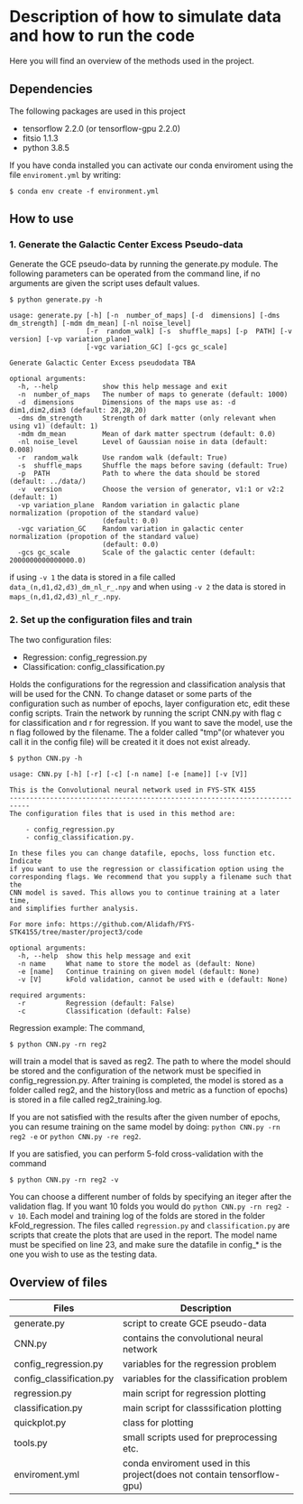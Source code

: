 # Description of how to simulate data and how to run the code
Here you will find an overview of the methods used in the project.

## Dependencies
The following packages are used in this project
- tensorflow 2.2.0 (or tensorflow-gpu 2.2.0)
- fitsio 1.1.3
- python 3.8.5

If you have conda installed you can activate our conda enviroment using the file `enviroment.yml` by writing:

```
$ conda env create -f environment.yml
```

## How to use
### 1. Generate the Galactic Center Excess Pseudo-data
Generate the GCE pseudo-data by running the generate.py module. The following parameters can be operated from the command line, if no arguments are given the script uses default values.

```
$ python generate.py -h

usage: generate.py [-h] [-n  number_of_maps] [-d  dimensions] [-dms dm_strength] [-mdm dm_mean] [-nl noise_level]
                   [-r  random_walk] [-s  shuffle_maps] [-p  PATH] [-v  version] [-vp variation_plane]
                   [-vgc variation_GC] [-gcs gc_scale]

Generate Galactic Center Excess pseudodata TBA

optional arguments:
  -h, --help           show this help message and exit
  -n  number_of_maps   The number of maps to generate (default: 1000)
  -d  dimensions       Dimensions of the maps use as: -d dim1,dim2,dim3 (default: 28,28,20)
  -dms dm_strength     Strength of dark matter (only relevant when using v1) (default: 1)
  -mdm dm_mean         Mean of dark matter spectrum (default: 0.0)
  -nl noise_level      Level of Gaussian noise in data (default: 0.008)
  -r  random_walk      Use random walk (default: True)
  -s  shuffle_maps     Shuffle the maps before saving (default: True)
  -p  PATH             Path to where the data should be stored (default: ../data/)
  -v  version          Choose the version of generator, v1:1 or v2:2 (default: 1)
  -vp variation_plane  Random variation in galactic plane normalization (propotion of the standard value)
                       (default: 0.0)
  -vgc variation_GC    Random variation in galactic center normalization (propotion of the standard value)
                       (default: 0.0)
  -gcs gc_scale        Scale of the galactic center (default: 2000000000000000.0)

```
if using `-v 1` the data is stored in a file called `data_(n,d1,d2,d3)_dm_nl_r_.npy` and when using `-v 2` the data is stored in `maps_(n,d1,d2,d3)_nl_r_.npy`.

### 2. Set up the configuration files and train
The two configuration files:
- Regression: config_regression.py
- Classification: config_classification.py

Holds the configurations for the regression and classification analysis that will be used for the CNN. To change dataset or some parts of the configuration such as number of epochs, layer configuration etc, edit these config scripts. Train the network by running the script CNN.py with flag c for classification and r for regression. If you want to save the model, use the n flag followed by the filename. The a folder called "tmp"(or whatever you call it in the config file) will be created it it does not exist already. 

```
$ python CNN.py -h

usage: CNN.py [-h] [-r] [-c] [-n name] [-e [name]] [-v [V]]

This is the Convolutional neural network used in FYS-STK 4155
---------------------------------------------------------------------------
The configuration files that is used in this method are:

    - config_regression.py
    - config_classification.py.

In these files you can change datafile, epochs, loss function etc. Indicate
if you want to use the regression or classification option using the
corresponding flags. We recommend that you supply a filename such that the
CNN model is saved. This allows you to continue training at a later time,
and simplifies further analysis.

For more info: https://github.com/Alidafh/FYS-STK4155/tree/master/project3/code

optional arguments:
  -h, --help  show this help message and exit
  -n name     What name to store the model as (default: None)
  -e [name]   Continue training on given model (default: None)
  -v [V]      kFold validation, cannot be used with e (default: None)

required arguments:
  -r          Regression (default: False)
  -c          Classification (default: False)
```

Regression example: The command,

```
$ python CNN.py -rn reg2

```
will train a model that is saved as reg2. The path to where the model should be stored and the configuration of the network must be specified in config_regression.py. After training is completed, the model is stored as a folder called reg2, and the history(loss and metric as a function of epochs) is stored in a file called reg2_training.log.

If you are not satisfied with the results after the given number of epochs, you can resume training on the same model by doing: `python CNN.py -rn reg2 -e` or `python CNN.py -re reg2`.

If you are satisfied, you can perform 5-fold cross-validation with the command

```
$ python CNN.py -rn reg2 -v

```

You can choose a different number of folds by specifying an iteger after the validation flag. If you want 10 folds you would do `python CNN.py -rn reg2 -v 10`. Each model and training log of the folds are stored in the folder kFold_regression. The files called `regression.py` and `classification.py` are scripts that create the plots that are used in the report. The model name must be specified on line 23, and make sure the datafile in config_* is the one you wish to use as the testing data.  

## Overview of files

| Files | Description |
| ------ | ------ |
| generate.py | script to create GCE pseudo-data |
| CNN.py | contains the convolutional neural network |
| config_regression.py |variables for the regression problem |
| config_classification.py |variables for the classification problem |
| regression.py | main script for regression plotting |
| classification.py | main script for classsification plotting |
| quickplot.py | class for plotting |
| tools.py | small scripts used for preprocessing etc. |
| enviroment.yml | conda enviroment used in this project(does not contain tensorflow-gpu) | 

